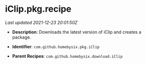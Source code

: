 # iClip.pkg.recipe

_Last updated 2021-12-23 20:01:50Z_

- **Description**: Downloads the latest version of iClip and creates a package.

- **Identifier**: `com.github.homebysix.pkg.iClip`

- **Parent Recipes**: `com.github.homebysix.download.iClip`
